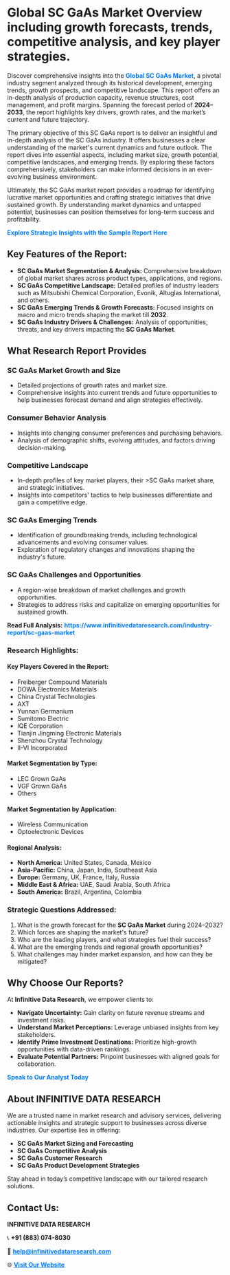 <h1>Global SC GaAs Market Overview including growth forecasts, trends, competitive analysis, and key player strategies.</h1>
<p>
Discover comprehensive insights into the 
<a href="https://www.infinitivedataresearch.com/industry-report/sc-gaas-market" rel="dofollow" style="color: #007BFF; text-decoration: none;"><strong>Global SC GaAs Market</strong></a>, a pivotal industry segment analyzed through its historical development, emerging trends, growth prospects, and competitive landscape. This report offers an in-depth analysis of production capacity, revenue structures, cost management, and profit margins. Spanning the forecast period of <strong>2024–2033</strong>, the report highlights key drivers, growth rates, and the market’s current and future trajectory.
</p>
<p>
The primary objective of this SC GaAs report is to deliver an insightful and in-depth analysis of the SC GaAs industry. It offers businesses a clear understanding of the market's current dynamics and future outlook. The report dives into essential aspects, including market size, growth potential, competitive landscapes, and emerging trends. By exploring these factors comprehensively, stakeholders can make informed decisions in an ever-evolving business environment.
</p>
<p>
Ultimately, the SC GaAs market report provides a roadmap for identifying lucrative market opportunities and crafting strategic initiatives that drive sustained growth. By understanding market dynamics and untapped potential, businesses can position themselves for long-term success and profitability.
</p>
<p>
<a href="https://www.infinitivedataresearch.com/request-sample/reportId=106596" style="color: #007BFF; text-decoration: none;"><strong>Explore Strategic Insights with the Sample Report Here</strong></a>
</p>

<h2>Key Features of the Report:</h2>
<ul>
<li><strong>SC GaAs Market Segmentation & Analysis:</strong> Comprehensive breakdown of global market shares across product types, applications, and regions.</li>
<li><strong>SC GaAs Competitive Landscape:</strong> Detailed profiles of industry leaders such as Mitsubishi Chemical Corporation, Evonik, Altuglas International, and others.</li>
<li><strong>SC GaAs Emerging Trends & Growth Forecasts:</strong> Focused insights on macro and micro trends shaping the market till <strong>2032</strong>.</li>
<li><strong>SC GaAs Industry Drivers & Challenges:</strong> Analysis of opportunities, threats, and key drivers impacting the <strong>SC GaAs Market</strong>.</li>
</ul>

<h2>What Research Report Provides</h2>
<h3>SC GaAs Market Growth and Size</h3>
<ul>
<li>Detailed projections of growth rates and market size.</li>
<li>Comprehensive insights into current trends and future opportunities to help businesses forecast demand and align strategies effectively.</li>
</ul>

<h3>Consumer Behavior Analysis</h3>
<ul>
<li>Insights into changing consumer preferences and purchasing behaviors.</li>
<li>Analysis of demographic shifts, evolving attitudes, and factors driving decision-making.</li>
</ul>

<h3>Competitive Landscape</h3>
<ul>
<li>In-depth profiles of key market players, their >SC GaAs market share, and strategic initiatives.</li>
<li>Insights into competitors' tactics to help businesses differentiate and gain a competitive edge.</li>
</ul>

<h3>SC GaAs Emerging Trends</h3>
<ul>
<li>Identification of groundbreaking trends, including technological advancements and evolving consumer values.</li>
<li>Exploration of regulatory changes and innovations shaping the industry's future.</li>
</ul>

<h3>SC GaAs Challenges and Opportunities</h3>
<ul>
<li>A region-wise breakdown of market challenges and growth opportunities.</li>
<li>Strategies to address risks and capitalize on emerging opportunities for sustained growth.</li>
</ul>
<p><strong>Read Full Analysis:</strong> <a href="https://www.infinitivedataresearch.com/industry-report/sc-gaas-market" rel="dofollow" style="color: #007BFF; text-decoration: none;"><strong>https://www.infinitivedataresearch.com/industry-report/sc-gaas-market</strong></a></p>
<h3>Research Highlights:</h3>
<h4>Key Players Covered in the Report:</h4>
<ul><li>Freiberger Compound Materials</li><li>DOWA Electronics Materials</li><li>China Crystal Technologies</li><li>AXT</li><li>Yunnan Germanium</li><li>Sumitomo Electric</li><li>IQE Corporation</li><li>Tianjin Jingming Electronic Materials</li><li>Shenzhou Crystal Technology</li><li>II-VI Incorporated</li></ul>
<h4>Market Segmentation by Type:</h4>
<ul><li>LEC Grown GaAs</li><li>VGF Grown GaAs</li><li>Others</li></ul>
<h4>Market Segmentation by Application:</h4>
<ul><li>Wireless Communication</li><li>Optoelectronic Devices</li></ul>

<h4>Regional Analysis:</h4>
<ul>
<li><strong>North America:</strong> United States, Canada, Mexico</li>
<li><strong>Asia-Pacific:</strong> China, Japan, India, Southeast Asia</li>
<li><strong>Europe:</strong> Germany, UK, France, Italy, Russia</li>
<li><strong>Middle East & Africa:</strong> UAE, Saudi Arabia, South Africa</li>
<li><strong>South America:</strong> Brazil, Argentina, Colombia</li>
</ul>

<h3>Strategic Questions Addressed:</h3>
<ol>
<li>What is the growth forecast for the <strong>SC GaAs Market</strong> during 2024–2032?</li>
<li>Which forces are shaping the market's future?</li>
<li>Who are the leading players, and what strategies fuel their success?</li>
<li>What are the emerging trends and regional growth opportunities?</li>
<li>What challenges may hinder market expansion, and how can they be mitigated?</li>
</ol>

<h2>Why Choose Our Reports?</h2>
<p>At <strong>Infinitive Data Research</strong>, we empower clients to:</p>
<ul>
<li><strong>Navigate Uncertainty:</strong> Gain clarity on future revenue streams and investment risks.</li>
<li><strong>Understand Market Perceptions:</strong> Leverage unbiased insights from key stakeholders.</li>
<li><strong>Identify Prime Investment Destinations:</strong> Prioritize high-growth opportunities with data-driven rankings.</li>
<li><strong>Evaluate Potential Partners:</strong> Pinpoint businesses with aligned goals for collaboration.</li>
</ul>
<p><a href="https://www.infinitivedataresearch.com/industry-report/sc-gaas-market" rel="dofollow" style="color: #007BFF; text-decoration: none;"><strong>Speak to Our Analyst Today</strong></a></p>

<h2>About INFINITIVE DATA RESEARCH</h2>
<p>We are a trusted name in market research and advisory services, delivering actionable insights and strategic support to businesses across diverse industries. Our expertise lies in offering:</p>
<ul>
<li><strong>SC GaAs Market Sizing and Forecasting</strong></li>
<li><strong>SC GaAs Competitive Analysis</strong></li>
<li><strong>SC GaAs Customer Research</strong></li>
<li><strong>SC GaAs Product Development Strategies</strong></li>
</ul>
<p>Stay ahead in today’s competitive landscape with our tailored research solutions.</p>

<h2>Contact Us:</h2>
<p><strong>INFINITIVE DATA RESEARCH</strong></p>
<p>📞 <strong>+91 (883) 074-8030</strong></p>
<p>📧 <strong><a href="mailto:help@infinitivedataresearch.com" style="color: #007BFF;">help@infinitivedataresearch.com</a></strong></p>
<p>🌐 <strong><a href="https://www.infinitivedataresearch.com" rel="dofollow" style="color: #007BFF;">Visit Our Website</a></strong></p>